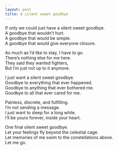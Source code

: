 ```yaml
---
layout: post
title: A silent sweet goodbye
---
```


If only we could just have a silent sweet goodbye.<br>
A goodbye that wouldn’t hurt.<br>
A goodbye that would be simple.<br>
A goodbye that would give everyone closure.

As much as I’d like to stay, I have to go.<br>
There’s nothing else for me here.<br>
They said they wanted fighters,<br>
But I’m just not up to it anymore.

I just want a silent sweet goodbye.<br>
Goodbye to everything that ever happened.<br>
Goodbye to anything that ever bothered me.<br>
Goodbye to all that ever cared for me.

Painless, discrete, and fulfilling.<br>
I’m not sending a message.<br>
I just want to sleep for a long while.<br>
I’ll be yours forever, inside your heart.

One final silent sweet goodbye.<br>
Let your feelings fly beyond the celestial cage.<br>
Let memories of me swim to the constellations above.<br>
Let me go.
